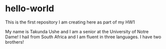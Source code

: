 # hello-world
This is the first repository I am creating here as part of my HW1

My name is Takunda Ushe and I am a senior at the University of Notre Dame!  I hail from South Africa and I am fluent in three languages. I have two brothers!
